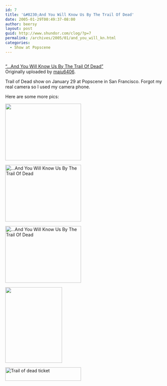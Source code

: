 ```yaml
---
id: 7
title: '&#8230;And You Will Know Us By The Trail Of Dead'
date: 2005-01-29T00:49:37-08:00
author: beersy
layout: post
guid: http://www.shundor.com/clog/?p=7
permalink: /archives/2005/01/and_you_will_kn.html
categories:
  - Show at Popscene
---
```

<div>
  <a href="http://www.flickr.com/photos/beersy/4032423/" title="photo sharing"><img src="http://photos4.flickr.com/4032423_a0250aa187_m.jpg" alt="" /></a> </p>
</div>

<div>
  <a href="http://www.flickr.com/photos/beersy/4032423/">&#8220;&#8230;And You Will Know Us By The Trail Of Dead&#8221;</a>
</div>

<div>
  Originally uploaded by <a href="http://www.flickr.com/people/beersy/">maju6406</a>.
</div>

<div>
  <p>
    Trail of Dead show on January 29 at Popscene in San Francisco. Forgot my real camera so I used my camera phone.
  </p>
</div>

Here are some more pics: 

[<img src="http://photos4.flickr.com/4032436_4bfc79445b_m.jpg" width="240" height="180" />](http://www.flickr.com/photos/beersy/4032436/ "Photo Sharing") 

[<img src="http://photos3.flickr.com/4032444_371b096531_m.jpg" width="240" height="180" alt="...And You Will Know Us By The Trail Of Dead" />](http://www.flickr.com/photos/beersy/4032444/ "Photo Sharing") 

[<img src="http://photos3.flickr.com/4032418_377ed76b87_m.jpg" width="240" height="180" alt="...And You Will Know Us By The Trail Of Dead" />](http://www.flickr.com/photos/beersy/4032418/ "Photo Sharing") 

[<img src="http://photos4.flickr.com/4032423_a0250aa187_m.jpg" width="180" height="240" />](http://www.flickr.com/photos/beersy/4032423/ "Photo Sharing") 

[<img src="http://photos4.flickr.com/4033078_16dec69355_m.jpg" width="240" height="43" alt="Trail of dead ticket" />](http://www.flickr.com/photos/beersy/4033078/ "Photo Sharing")